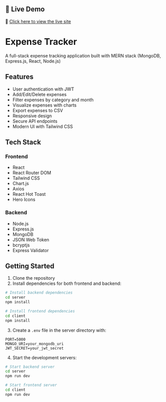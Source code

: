 ## 🚀 Live Demo

🔗 [Click here to view the live site](https://expense-tracker-as4o.onrender.com)


# Expense Tracker

A full-stack expense tracking application built with MERN stack (MongoDB, Express.js, React, Node.js)

## Features

- User authentication with JWT
- Add/Edit/Delete expenses
- Filter expenses by category and month
- Visualize expenses with charts
- Export expenses to CSV
- Responsive design
- Secure API endpoints
- Modern UI with Tailwind CSS

## Tech Stack

### Frontend
- React
- React Router DOM
- Tailwind CSS
- Chart.js
- Axios
- React Hot Toast
- Hero Icons

### Backend
- Node.js
- Express.js
- MongoDB
- JSON Web Token
- bcryptjs
- Express Validator

## Getting Started

1. Clone the repository
2. Install dependencies for both frontend and backend:

```bash
# Install backend dependencies
cd server
npm install

# Install frontend dependencies
cd client
npm install
```

3. Create a `.env` file in the server directory with:
```
PORT=5000
MONGO_URI=your_mongodb_uri
JWT_SECRET=your_jwt_secret
```

4. Start the development servers:

```bash
# Start backend server
cd server
npm run dev

# Start frontend server
cd client
npm run dev
```
